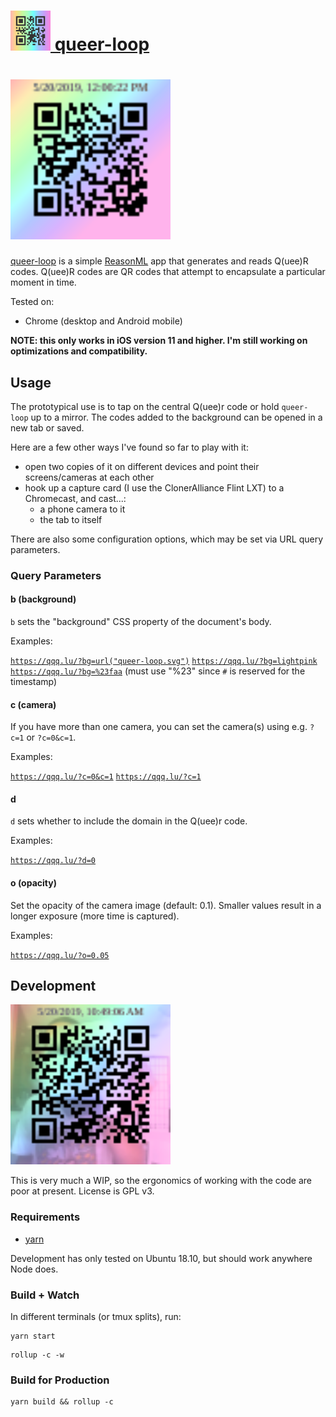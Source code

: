 # <a href="https://qqq.lu"><img width="64" height="64" src="queer-loop.svg" alt="a QR code for queer-loop"/> queer-loop</a>

# <a href="https://qqq.lu/#2019-05-20T16:00:22.283Z"><img width="256" height="256" src="queer-loop-animated.svg" alt="an example Q(uee)r code"/> </a>

[queer-loop](https://qqq.lu) is a simple [ReasonML](https://reasonml.github.io/)
app that generates and reads Q(uee)R codes. Q(uee)R codes are QR codes that
attempt to encapsulate a particular moment in time.

Tested on:
- Chrome (desktop and Android mobile)

**NOTE: this only works in iOS version 11 and higher. I'm still working on optimizations and compatibility.**

## Usage

The prototypical use is to tap on the central Q(uee)r code or hold `queer-loop`
up to a mirror. The codes added to the background can be opened in a new tab or saved.

Here are a few other ways I've found so far to play with it:

- open two copies of it on different devices and point their screens/cameras at
  each other
- hook up a capture card (I use the ClonerAlliance Flint LXT) to a Chromecast,
  and cast...:
    - a phone camera to it
    - the tab to itself

There are also some configuration options, which may be set via URL query parameters.

### Query Parameters

#### b (background)

`b` sets the "background" CSS property of the document's body.

Examples:

[`https://qqq.lu/?bg=url("queer-loop.svg")`](https://qqq.lu/?bg=url("queer-loop.svg"))
[`https://qqq.lu/?bg=lightpink`](https://qqq.lu/?bg=lightpink)
[`https://qqq.lu/?bg=%23faa`](https://qqq.lu/?bg=%23faa) (must use "%23" since `#` is reserved for the timestamp)

#### c (camera)

If you have more than one camera, you can set the camera(s) using e.g. `?c=1` or `?c=0&c=1`.

Examples:

[`https://qqq.lu/?c=0&c=1`](https://qqq.lu/?c=0&c=1)
[`https://qqq.lu/?c=1`](https://qqq.lu/?c=1)

#### d

`d` sets whether to include the domain in the Q(uee)r code.

Examples:

[`https://qqq.lu/?d=0`](https://qqq.lu/?d=0)

#### o (opacity)

Set the opacity of the camera image (default: 0.1). Smaller values result in a longer exposure (more time is captured).

Examples:

[`https://qqq.lu/?o=0.05`](https://qqq.lu/?o=0.05)


## Development

<img width="256" height="256" src="development.svg" alt="a version of queer-loop pointed to localhost" />

This is very much a WIP, so the ergonomics of working with the code are poor at
present. License is GPL v3.

### Requirements

- [yarn](https://yarnpkg.com/)

Development has only tested on Ubuntu 18.10, but should work anywhere Node does.

### Build + Watch

In different terminals (or tmux splits), run:

```
yarn start
```

```
rollup -c -w
```

### Build for Production

```
yarn build && rollup -c
```

